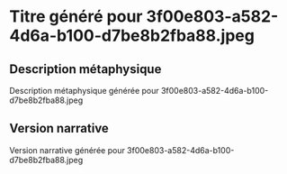 # Titre généré pour 3f00e803-a582-4d6a-b100-d7be8b2fba88.jpeg

## Description métaphysique
Description métaphysique générée pour 3f00e803-a582-4d6a-b100-d7be8b2fba88.jpeg

## Version narrative
Version narrative générée pour 3f00e803-a582-4d6a-b100-d7be8b2fba88.jpeg
